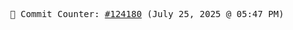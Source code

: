 <p align="center">
    <samp>
        📮 Commit Counter: <a href="https://github.com/Javascript-void0/Javascript-void0/commits/main">#124180</a> (July 25, 2025 @ 05:47 PM)
    </samp>
</p>